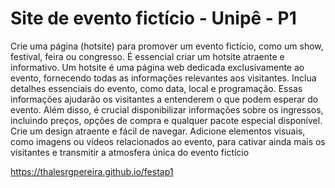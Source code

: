 # Site de evento fictício - Unipê - P1

Crie uma página (hotsite) para promover um evento fictício, como um show, festival,
feira ou congresso. É essencial criar um hotsite atraente e informativo. Um hotsite é
uma página web dedicada exclusivamente ao evento, fornecendo todas as informações
relevantes aos visitantes.  Inclua detalhes essenciais do evento, como data, local e
programação. Essas informações ajudarão os visitantes a entenderem o que podem
esperar do evento. Além disso, é crucial disponibilizar informações sobre os ingressos,
incluindo preços, opções de compra e qualquer pacote especial disponível. Crie um
design atraente e fácil de navegar. Adicione elementos visuais, como imagens ou
vídeos relacionados ao evento, para cativar ainda mais os visitantes e transmitir a
atmosfera única do evento fictício

https://thalesrgpereira.github.io/festap1
